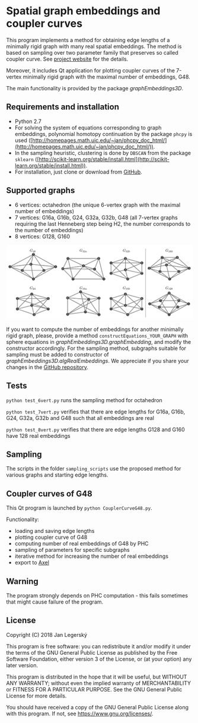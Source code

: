 # Spatial graph embeddings and coupler curves

This program implements a method for obtaining edge lengths of a minimally rigid graph with many real spatial embeddings.
The method is based on sampling over two parameter family that preserves so called coupler curve.
See [project website](http://jan.legersky.cz/project/spatialgraphembeddings/) for the details.

Moreover, it includes Qt application for plotting coupler curves
of the 7-vertex minimally rigid graph with the maximal number of embeddings, G48.

The main functionality is provided by the package *graphEmbeddings3D*.

## Requirements and installation
  * Python 2.7
  * For solving the system of equations corresponding to graph embeddings, polynomial homotopy continuation by the package `phcpy` is used
  ([http://homepages.math.uic.edu/~jan/phcpy_doc_html/](http://homepages.math.uic.edu/~jan/phcpy_doc_html/)).
  * In the sampling heuristic, clustering is done by `DBSCAN` from the package `sklearn` ([http://scikit-learn.org/stable/install.html](http://scikit-learn.org/stable/install.html)).
  * For installation, just clone or download from [GitHub](https://github.com/Legersky/SpatialGraphEmbeddings).

## Supported graphs
  * 6 vertices: octahedron (the unique 6-vertex graph with the maximal number of embeddings)
  * 7 vertices: G16a, G16b, G24, G32a, G32b, G48 (all 7-vertex graphs requiring the last Henneberg step being H2,
  the number corresponds to the number of embeddings)
  * 8 vertices: G128, G160

![graphs](supported_graphs_7and8vert.png "Supported graphs with 7 and 8 vertices")


If you want to compute the number of embeddings for another minimally rigid graph,
please, provide a method `constructEquations_YOUR_GRAPH` with sphere equations in *graphEmbeddings3D.graphEmbedding*, 
and modify the constructor accordingly.
For the sampling method, subgraphs suitable for sampling must be added to constructor of *graphEmbeddings3D.algRealEmbeddings*.
We appreciate if you share your changes in the [GitHub repository](https://github.com/Legersky/SpatialGraphEmbeddings).

## Tests
`python test_6vert.py` runs the sampling method for octahedron

`python test_7vert.py` verifies that there are edge lengths for G16a, G16b, G24, G32a, G32b and G48 such that all embeddings are real

`python test_8vert.py` verifies that there are edge lengths G128 and G160 have 128 real embeddings 

## Sampling
The scripts in the folder `sampling_scripts` use the proposed method for various graphs and starting edge lengths.

## Coupler curves of G48
This Qt program is launched by `python CouplerCurveG48.py`.

Functionality:
  * loading and saving edge lengths
  * plotting coupler curve of G48
  * computing number of real embeddings of G48 by PHC
  * sampling of parameters for specific subgraphs
  * iterative method for increasing the number of real embeddings
  * export to [Axel](http://axel.inria.fr/)

## Warning
The program strongly depends on PHC computation - this fails sometimes that might cause failure of the program.

## License
Copyright (C) 2018 Jan Legerský

This program is free software: you can redistribute it and/or modify
it under the terms of the GNU General Public License as published by
the Free Software Foundation, either version 3 of the License, or
(at your option) any later version.

This program is distributed in the hope that it will be useful,
but WITHOUT ANY WARRANTY; without even the implied warranty of
MERCHANTABILITY or FITNESS FOR A PARTICULAR PURPOSE.  See the
GNU General Public License for more details.

You should have received a copy of the GNU General Public License
along with this program.  If not, see <https://www.gnu.org/licenses/>.
